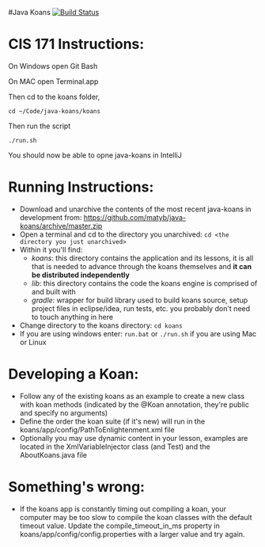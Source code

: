 #Java Koans [![Build Status](https://travis-ci.org/matyb/java-koans.png?branch=master)](https://travis-ci.org/matyb/java-koans)

CIS 171 Instructions:
=====================

On Windows open Git Bash

On MAC open Terminal.app

Then cd to the koans folder,

```
cd ~/Code/java-koans/koans
```

Then run the script

```
./run.sh
```

You should now be able to opne java-koans in IntelliJ

Running Instructions:
=====================
* Download and unarchive the contents of the most recent java-koans in development from:
https://github.com/matyb/java-koans/archive/master.zip
* Open a terminal and cd to the directory you unarchived:
```cd <the directory you just unarchived>```
* Within it you'll find:
    * *koans*: this directory contains the application and its lessons, it is all that is needed to advance through the koans themselves and **it can be distributed independently**
    * *lib*: this directory contains the code the koans engine is comprised of and built with
    * *gradle*: wrapper for build library used to build koans source, setup project files in eclipse/idea, run tests, etc. you probably don't need to touch anything in here
* Change directory to the koans directory: ```cd koans```
* If you are using windows enter: ```run.bat``` or ```./run.sh``` if you are using Mac or Linux

Developing a Koan:
==================
* Follow any of the existing koans as an example to create a new class with koan methods (indicated by the @Koan annotation, they're public and specify no arguments)
* Define the order the koan suite (if it's new) will run in the koans/app/config/PathToEnlightenment.xml file
* Optionally you may use dynamic content in your lesson, examples are located in the XmlVariableInjector class (and Test) and the AboutKoans.java file

Something's wrong:
==================
* If the koans app is constantly timing out compiling a koan, your computer may be too slow to compile the koan classes with the default timeout value. Update the compile_timeout_in_ms property in koans/app/config/config.properties with a larger value and try again.
